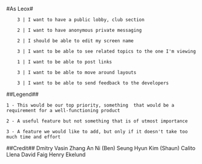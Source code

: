 #As Leox#
    
		3 | I want to have a public lobby, club section 
    
		2 | I want to have anonymous private messaging 
		
		2 | I should be able to edit my screen name 
		
		3 | I want to be able to see related topics to the one I'm viewing 
		
		1 | I want to be able to post links 
		
		3 | I want to be able to move around layouts 
		
		3 | I want to be able to send feedback to the developers 
		

##Legend##

	1 - This would be our top priority, something  that would be a requirement for a well-functioning product

	2 - A useful feature but not something that is of utmost importance

	3 - A feature we would like to add, but only if it doesn't take too much time and effort

		
##Credit##
	Dmitry Vasin
	Zhang An Ni (Ben)
	Seung Hyun Kim (Shaun)
	Calito Llena
	David Faig
	Henry Ekelund
